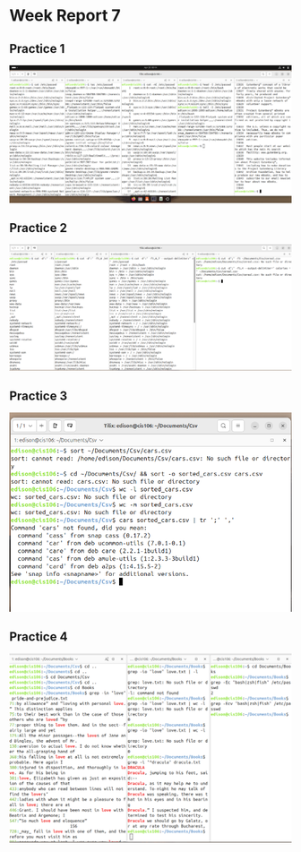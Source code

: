 # Week Report 7

## Practice 1

![p1](p1.png)

## Practice 2

![p2](p2.png)

## Practice 3  

![p3](p3.png)

## Practice 4   

![p4](p4.png)
